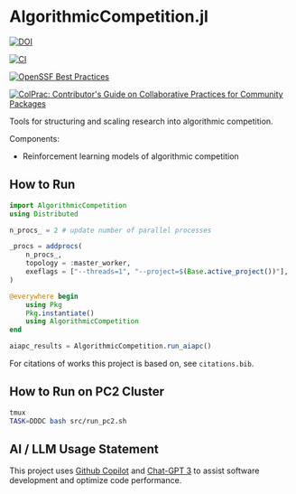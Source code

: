 # AlgorithmicCompetition.jl

[![DOI](https://zenodo.org/badge/570286360.svg)](https://zenodo.org/badge/latestdoi/570286360)

[![CI](https://github.com/jeremiahpslewis/AlgorithmicCompetition.jl/actions/workflows/CI.yml/badge.svg?branch=main)](https://github.com/jeremiahpslewis/AlgorithmicCompetition.jl/actions/workflows/CI.yml)

[![OpenSSF Best Practices](https://www.bestpractices.dev/projects/7837/badge)](https://www.bestpractices.dev/projects/7837)

[![ColPrac: Contributor's Guide on Collaborative Practices for Community Packages](https://img.shields.io/badge/ColPrac-Contributor's%20Guide-blueviolet)](https://github.com/SciML/ColPrac)

Tools for structuring and scaling research into algorithmic competition.

Components:

- Reinforcement learning models of algorithmic competition

## How to Run

```julia
import AlgorithmicCompetition
using Distributed

n_procs_ = 2 # update number of parallel processes

_procs = addprocs(
    n_procs_,
    topology = :master_worker,
    exeflags = ["--threads=1", "--project=$(Base.active_project())"],
)

@everywhere begin
    using Pkg
    Pkg.instantiate()
    using AlgorithmicCompetition
end

aiapc_results = AlgorithmicCompetition.run_aiapc()
```

For citations of works this project is based on, see `citations.bib`.

## How to Run on PC2 Cluster

```bash
tmux
TASK=DDDC bash src/run_pc2.sh
```

## AI / LLM Usage Statement

This project uses [Github Copilot](https://github.com/features/copilot) and [Chat-GPT 3](https://chat.openai.com) to assist software development and optimize code performance.


